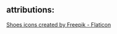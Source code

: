## attributions:
<a href="https://www.flaticon.com/free-icons/shoes" title="shoes icons">Shoes icons created by Freepik - Flaticon</a>